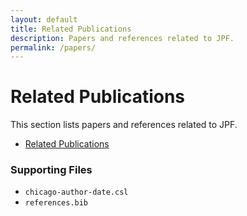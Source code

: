 ```yaml
---
layout: default
title: Related Publications
description: Papers and references related to JPF.
permalink: /papers/
---
```



# Related Publications

This section lists papers and references related to JPF.

- [Related Publications](Related-publications.html)

### Supporting Files

- `chicago-author-date.csl`
- `references.bib`
